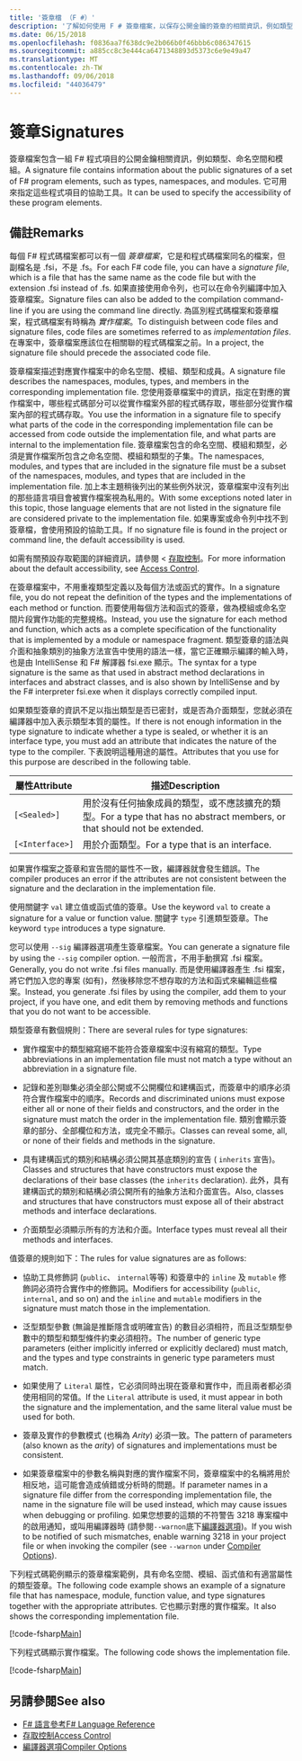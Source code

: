 ```yaml
---
title: '簽章檔 （F #）'
description: '了解如何使用 F # 簽章檔案，以保存公開金鑰的簽章的相關資訊，例如類型、 命名空間和模組的 F # 程式項目，一組。'
ms.date: 06/15/2018
ms.openlocfilehash: f0836aa7f638dc9e2b066b0f46bbb6c086347615
ms.sourcegitcommit: a885cc8c3e444ca6471348893d5373c6e9e49a47
ms.translationtype: MT
ms.contentlocale: zh-TW
ms.lasthandoff: 09/06/2018
ms.locfileid: "44036479"
---
```

# <a name="signatures"></a><span data-ttu-id="e658c-103">簽章</span><span class="sxs-lookup"><span data-stu-id="e658c-103">Signatures</span></span>

<span data-ttu-id="e658c-104">簽章檔案包含一組 F# 程式項目的公開金鑰相關資訊，例如類型、命名空間和模組。</span><span class="sxs-lookup"><span data-stu-id="e658c-104">A signature file contains information about the public signatures of a set of F# program elements, such as types, namespaces, and modules.</span></span> <span data-ttu-id="e658c-105">它可用來指定這些程式項目的協助工具。</span><span class="sxs-lookup"><span data-stu-id="e658c-105">It can be used to specify the accessibility of these program elements.</span></span>

## <a name="remarks"></a><span data-ttu-id="e658c-106">備註</span><span class="sxs-lookup"><span data-stu-id="e658c-106">Remarks</span></span>

<span data-ttu-id="e658c-107">每個 F# 程式碼檔案都可以有一個 *簽章檔案*，它是和程式碼檔案同名的檔案，但副檔名是 .fsi，不是 .fs。</span><span class="sxs-lookup"><span data-stu-id="e658c-107">For each F# code file, you can have a *signature file*, which is a file that has the same name as the code file but with the extension .fsi instead of .fs.</span></span> <span data-ttu-id="e658c-108">如果直接使用命令列，也可以在命令列編譯中加入簽章檔案。</span><span class="sxs-lookup"><span data-stu-id="e658c-108">Signature files can also be added to the compilation command-line if you are using the command line directly.</span></span> <span data-ttu-id="e658c-109">為區別程式碼檔案和簽章檔案，程式碼檔案有時稱為 *實作檔案*。</span><span class="sxs-lookup"><span data-stu-id="e658c-109">To distinguish between code files and signature files, code files are sometimes referred to as *implementation files*.</span></span> <span data-ttu-id="e658c-110">在專案中，簽章檔案應該位在相關聯的程式碼檔案之前。</span><span class="sxs-lookup"><span data-stu-id="e658c-110">In a project, the signature file should precede the associated code file.</span></span>

<span data-ttu-id="e658c-111">簽章檔案描述對應實作檔案中的命名空間、模組、類型和成員。</span><span class="sxs-lookup"><span data-stu-id="e658c-111">A signature file describes the namespaces, modules, types, and members in the corresponding implementation file.</span></span> <span data-ttu-id="e658c-112">您使用簽章檔案中的資訊，指定在對應的實作檔案中，哪些程式碼部分可以從實作檔案外部的程式碼存取，哪些部分從實作檔案內部的程式碼存取。</span><span class="sxs-lookup"><span data-stu-id="e658c-112">You use the information in a signature file to specify what parts of the code in the corresponding implementation file can be accessed from code outside the implementation file, and what parts are internal to the implementation file.</span></span> <span data-ttu-id="e658c-113">簽章檔案包含的命名空間、模組和類型，必須是實作檔案所包含之命名空間、模組和類型的子集。</span><span class="sxs-lookup"><span data-stu-id="e658c-113">The namespaces, modules, and types that are included in the signature file must be a subset of the namespaces, modules, and types that are included in the implementation file.</span></span> <span data-ttu-id="e658c-114">加上本主題稍後列出的某些例外狀況，簽章檔案中沒有列出的那些語言項目會被實作檔案視為私用的。</span><span class="sxs-lookup"><span data-stu-id="e658c-114">With some exceptions noted later in this topic, those language elements that are not listed in the signature file are considered private to the implementation file.</span></span> <span data-ttu-id="e658c-115">如果專案或命令列中找不到簽章檔，會使用預設的協助工具。</span><span class="sxs-lookup"><span data-stu-id="e658c-115">If no signature file is found in the project or command line, the default accessibility is used.</span></span>

<span data-ttu-id="e658c-116">如需有關預設存取範圍的詳細資訊，請參閱 <<c0> [ 存取控制](access-control.md)。</span><span class="sxs-lookup"><span data-stu-id="e658c-116">For more information about the default accessibility, see [Access Control](access-control.md).</span></span>

<span data-ttu-id="e658c-117">在簽章檔案中，不用重複類型定義以及每個方法或函式的實作。</span><span class="sxs-lookup"><span data-stu-id="e658c-117">In a signature file, you do not repeat the definition of the types and the implementations of each method or function.</span></span> <span data-ttu-id="e658c-118">而要使用每個方法和函式的簽章，做為模組或命名空間片段實作功能的完整規格。</span><span class="sxs-lookup"><span data-stu-id="e658c-118">Instead, you use the signature for each method and function, which acts as a complete specification of the functionality that is implemented by a module or namespace fragment.</span></span> <span data-ttu-id="e658c-119">類型簽章的語法與介面和抽象類別的抽象方法宣告中使用的語法一樣，當它正確顯示編譯的輸入時，也是由 IntelliSense 和 F# 解譯器 fsi.exe 顯示。</span><span class="sxs-lookup"><span data-stu-id="e658c-119">The syntax for a type signature is the same as that used in abstract method declarations in interfaces and abstract classes, and is also shown by IntelliSense and by the F# interpreter fsi.exe when it displays correctly compiled input.</span></span>

<span data-ttu-id="e658c-120">如果類型簽章的資訊不足以指出類型是否已密封，或是否為介面類型，您就必須在編譯器中加入表示類型本質的屬性。</span><span class="sxs-lookup"><span data-stu-id="e658c-120">If there is not enough information in the type signature to indicate whether a type is sealed, or whether it is an interface type, you must add an attribute that indicates the nature of the type to the compiler.</span></span> <span data-ttu-id="e658c-121">下表說明這種用途的屬性。</span><span class="sxs-lookup"><span data-stu-id="e658c-121">Attributes that you use for this purpose are described in the following table.</span></span>

|<span data-ttu-id="e658c-122">屬性</span><span class="sxs-lookup"><span data-stu-id="e658c-122">Attribute</span></span>|<span data-ttu-id="e658c-123">描述</span><span class="sxs-lookup"><span data-stu-id="e658c-123">Description</span></span>|
|---------|-----------|
|`[<Sealed>]`|<span data-ttu-id="e658c-124">用於沒有任何抽象成員的類型，或不應該擴充的類型。</span><span class="sxs-lookup"><span data-stu-id="e658c-124">For a type that has no abstract members, or that should not be extended.</span></span>|
|`[<Interface>]`|<span data-ttu-id="e658c-125">用於介面類型。</span><span class="sxs-lookup"><span data-stu-id="e658c-125">For a type that is an interface.</span></span>|
<span data-ttu-id="e658c-126">如果實作檔案之簽章和宣告間的屬性不一致，編譯器就會發生錯誤。</span><span class="sxs-lookup"><span data-stu-id="e658c-126">The compiler produces an error if the attributes are not consistent between the signature and the declaration in the implementation file.</span></span>

<span data-ttu-id="e658c-127">使用關鍵字 `val` 建立值或函式值的簽章。</span><span class="sxs-lookup"><span data-stu-id="e658c-127">Use the keyword `val` to create a signature for a value or function value.</span></span> <span data-ttu-id="e658c-128">關鍵字 `type` 引進類型簽章。</span><span class="sxs-lookup"><span data-stu-id="e658c-128">The keyword `type` introduces a type signature.</span></span>

<span data-ttu-id="e658c-129">您可以使用 `--sig` 編譯器選項產生簽章檔案。</span><span class="sxs-lookup"><span data-stu-id="e658c-129">You can generate a signature file by using the `--sig` compiler option.</span></span> <span data-ttu-id="e658c-130">一般而言，不用手動撰寫 .fsi 檔案。</span><span class="sxs-lookup"><span data-stu-id="e658c-130">Generally, you do not write .fsi files manually.</span></span> <span data-ttu-id="e658c-131">而是使用編譯器產生 .fsi 檔案，將它們加入您的專案 (如有)，然後移除您不想存取的方法和函式來編輯這些檔案。</span><span class="sxs-lookup"><span data-stu-id="e658c-131">Instead, you generate .fsi files by using the compiler, add them to your project, if you have one, and edit them by removing methods and functions that you do not want to be accessible.</span></span>

<span data-ttu-id="e658c-132">類型簽章有數個規則：</span><span class="sxs-lookup"><span data-stu-id="e658c-132">There are several rules for type signatures:</span></span>

- <span data-ttu-id="e658c-133">實作檔案中的類型縮寫絕不能符合簽章檔案中沒有縮寫的類型。</span><span class="sxs-lookup"><span data-stu-id="e658c-133">Type abbreviations in an implementation file must not match a type without an abbreviation in a signature file.</span></span>

- <span data-ttu-id="e658c-134">記錄和差別聯集必須全部公開或不公開欄位和建構函式，而簽章中的順序必須符合實作檔案中的順序。</span><span class="sxs-lookup"><span data-stu-id="e658c-134">Records and discriminated unions must expose either all or none of their fields and constructors, and the order in the signature must match the order in the implementation file.</span></span> <span data-ttu-id="e658c-135">類別會顯示簽章的部分、全部欄位和方法，或完全不顯示。</span><span class="sxs-lookup"><span data-stu-id="e658c-135">Classes can reveal some, all, or none of their fields and methods in the signature.</span></span>

- <span data-ttu-id="e658c-136">具有建構函式的類別和結構必須公開其基底類別的宣告 ( `inherits` 宣告)。</span><span class="sxs-lookup"><span data-stu-id="e658c-136">Classes and structures that have constructors must expose the declarations of their base classes (the `inherits` declaration).</span></span> <span data-ttu-id="e658c-137">此外，具有建構函式的類別和結構必須公開所有的抽象方法和介面宣告。</span><span class="sxs-lookup"><span data-stu-id="e658c-137">Also, classes and structures that have constructors must expose all of their abstract methods and interface declarations.</span></span>

- <span data-ttu-id="e658c-138">介面類型必須顯示所有的方法和介面。</span><span class="sxs-lookup"><span data-stu-id="e658c-138">Interface types must reveal all their methods and interfaces.</span></span>

<span data-ttu-id="e658c-139">值簽章的規則如下：</span><span class="sxs-lookup"><span data-stu-id="e658c-139">The rules for value signatures are as follows:</span></span>

- <span data-ttu-id="e658c-140">協助工具修飾詞 (`public`、 `internal`等等) 和簽章中的 `inline` 及 `mutable` 修飾詞必須符合實作中的修飾詞。</span><span class="sxs-lookup"><span data-stu-id="e658c-140">Modifiers for accessibility (`public`, `internal`, and so on) and the `inline` and `mutable` modifiers in the signature must match those in the implementation.</span></span>

- <span data-ttu-id="e658c-141">泛型類型參數 (無論是推斷隱含或明確宣告) 的數目必須相符，而且泛型類型參數中的類型和類型條件約束必須相符。</span><span class="sxs-lookup"><span data-stu-id="e658c-141">The number of generic type parameters (either implicitly inferred or explicitly declared) must match, and the types and type constraints in generic type parameters must match.</span></span>

- <span data-ttu-id="e658c-142">如果使用了 `Literal` 屬性，它必須同時出現在簽章和實作中，而且兩者都必須使用相同的常值。</span><span class="sxs-lookup"><span data-stu-id="e658c-142">If the `Literal` attribute is used, it must appear in both the signature and the implementation, and the same literal value must be used for both.</span></span>

- <span data-ttu-id="e658c-143">簽章及實作的參數模式 (也稱為 *Arity*) 必須一致。</span><span class="sxs-lookup"><span data-stu-id="e658c-143">The pattern of parameters (also known as the *arity*) of signatures and implementations must be consistent.</span></span>

- <span data-ttu-id="e658c-144">如果簽章檔案中的參數名稱與對應的實作檔案不同，簽章檔案中的名稱將用於相反地，這可能會造成偵錯或分析時的問題。</span><span class="sxs-lookup"><span data-stu-id="e658c-144">If parameter names in a signature file differ from the corresponding implementation file, the name in the signature file will be used instead, which may cause issues when debugging or profiling.</span></span> <span data-ttu-id="e658c-145">如果您想要的這類的不符警告 3218 專案檔中的啟用通知，或叫用編譯器時 (請參閱`--warnon`底下[編譯器選項](compiler-options.md))。</span><span class="sxs-lookup"><span data-stu-id="e658c-145">If you wish to be notified of such mismatches, enable warning 3218 in your project file or when invoking the compiler (see `--warnon` under [Compiler Options](compiler-options.md)).</span></span>

<span data-ttu-id="e658c-146">下列程式碼範例顯示的簽章檔案範例，具有命名空間、模組、函式值和有適當屬性的類型簽章。</span><span class="sxs-lookup"><span data-stu-id="e658c-146">The following code example shows an example of a signature file that has namespace, module, function value, and type signatures together with the appropriate attributes.</span></span> <span data-ttu-id="e658c-147">它也顯示對應的實作檔案。</span><span class="sxs-lookup"><span data-stu-id="e658c-147">It also shows the corresponding implementation file.</span></span>

[!code-fsharp[Main](../../../samples/snippets/fsharp/fssignatures/snippet9002.fs)]

<span data-ttu-id="e658c-148">下列程式碼顯示實作檔案。</span><span class="sxs-lookup"><span data-stu-id="e658c-148">The following code shows the implementation file.</span></span>

[!code-fsharp[Main](../../../samples/snippets/fsharp/fssignatures/snippet9001.fs)]

## <a name="see-also"></a><span data-ttu-id="e658c-149">另請參閱</span><span class="sxs-lookup"><span data-stu-id="e658c-149">See also</span></span>

- [<span data-ttu-id="e658c-150">F# 語言參考</span><span class="sxs-lookup"><span data-stu-id="e658c-150">F# Language Reference</span></span>](index.md)
- [<span data-ttu-id="e658c-151">存取控制</span><span class="sxs-lookup"><span data-stu-id="e658c-151">Access Control</span></span>](access-control.md)
- [<span data-ttu-id="e658c-152">編譯器選項</span><span class="sxs-lookup"><span data-stu-id="e658c-152">Compiler Options</span></span>](compiler-options.md)
